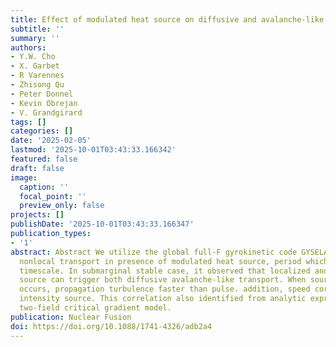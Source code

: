 ```yaml
---
title: Effect of modulated heat source on diffusive and avalanche-like transport
subtitle: ''
summary: ''
authors:
- Y.W. Cho
- X. Garbet
- R Varennes
- Zhisong Qu
- Peter Donnel
- Kevin Obrejan
- V. Grandgirard
tags: []
categories: []
date: '2025-02-05'
lastmod: '2025-10-01T03:43:33.166342'
featured: false
draft: false
image:
  caption: ''
  focal_point: ''
  preview_only: false
projects: []
publishDate: '2025-10-01T03:43:33.166347'
publication_types:
- '1'
abstract: Abstract We utilize the global full-F gyrokinetic code GYSELA to analyze
  nonlocal transport in presence of modulated heat source, period which is range a
  timescale. In submarginal stable case, it observed that localized and time-modulated
  source can trigger both diffusive avalanche-like transport. When source-stimulated
  occurs, propagation turbulence faster than pulse. addition, speed correlated with
  intensity source. This correlation also identified from analytic expression derived
  two-field critical gradient model.
publication: Nuclear Fusion
doi: https://doi.org/10.1088/1741-4326/adb2a4
---
```

